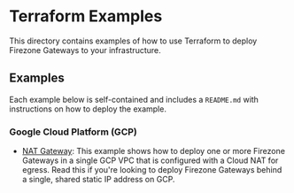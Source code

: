# Terraform Examples

This directory contains examples of how to use Terraform to deploy Firezone
Gateways to your infrastructure.

## Examples

Each example below is self-contained and includes a `README.md` with
instructions on how to deploy the example.

### Google Cloud Platform (GCP)

- [NAT Gateway](./google_cloud/nat_gateway): This example shows how to deploy
  one or more Firezone Gateways in a single GCP VPC that is configured with a
  Cloud NAT for egress. Read this if you're looking to deploy Firezone Gateways
  behind a single, shared static IP address on GCP.
